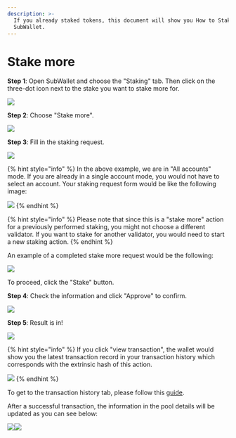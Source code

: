 ```yaml
---
description: >-
  If you already staked tokens, this document will show you How to Stake more on
  SubWallet.
---
```


# Stake more

**Step 1**: Open SubWallet and choose the "Staking" tab. Then click on the three-dot icon next to the stake you want to stake more for.

![](<../../../.gitbook/assets/image (326).png>)



**Step 2**: Choose "Stake more".

![](<../../../.gitbook/assets/image (189) (1) (1).png>)



**Step 3**: Fill in the staking request.

![](<../../../.gitbook/assets/image (383).png>)

{% hint style="info" %}
In the above example, we are in "All accounts" mode. If you are already in a single account mode, you would not have to select an account. Your staking request form would be like the following image:

![](<../../../.gitbook/assets/image (163) (2).png>)
{% endhint %}

{% hint style="info" %}
Please note that since this is a "stake more" action for a previously performed staking, you might not choose a different validator. If you want to stake for another validator, you would need to start a new staking action.&#x20;
{% endhint %}

An example of a completed stake more request would be the following:

![](<../../../.gitbook/assets/image (330).png>)

To proceed, click the "Stake" button.



**Step 4**: Check the information and click "Approve" to confirm.

![](<../../../.gitbook/assets/image (58) (1) (1).png>)



**Step 5**: Result is in!

![](<../../../.gitbook/assets/image (67) (1).png>)

{% hint style="info" %}
If you click "view transaction", the wallet would show you the latest transaction record in your transaction history which corresponds with the extrinsic hash of this action.&#x20;

![](<../../../.gitbook/assets/image (68) (1).png>)
{% endhint %}

To get to the transaction history tab, please follow this [guide](../../view-transaction-history.md).

After a successful transaction, the information in the pool details will be updated as you can see below:

![](<../../../.gitbook/assets/image (66) (1).png>)![](<../../../.gitbook/assets/image (69) (1).png>)
